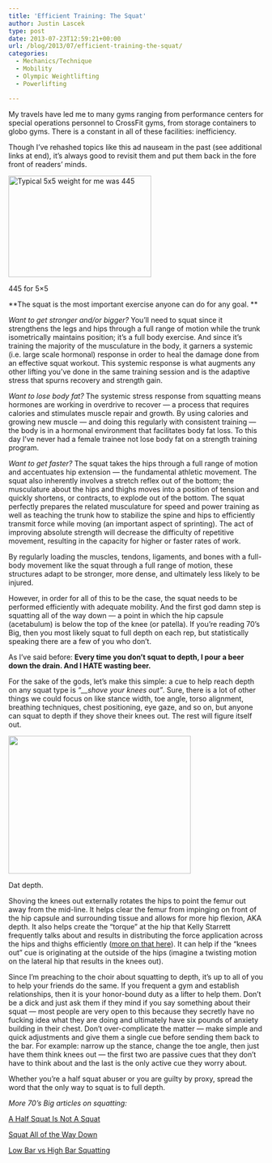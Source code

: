 ```yaml
---
title: 'Efficient Training: The Squat'
author: Justin Lascek
type: post
date: 2013-07-23T12:59:21+00:00
url: /blog/2013/07/efficient-training-the-squat/
categories:
  - Mechanics/Technique
  - Mobility
  - Olympic Weightlifting
  - Powerlifting

---
```

My travels have led me to many gyms ranging from performance centers for special operations personnel to CrossFit gyms, from storage containers to globo gyms. There is a constant in all of these facilities: inefficiency.

Though I&#8217;ve rehashed topics like this ad nauseam in the past (see additional links at end), it&#8217;s always good to revisit them and put them back in the fore front of readers&#8217; minds.

<div id="attachment_3440" style="width: 292px" class="wp-caption alignright">
  <a href="/2011/01/jsquat.jpg"><img aria-describedby="caption-attachment-3440" data-attachment-id="3440" data-permalink="/blog/2011/01/the-texas-method-part-1/jsquat-2/" data-orig-file="/2011/01/jsquat.jpg" data-orig-size="353,250" data-comments-opened="1" data-image-meta="{&quot;aperture&quot;:&quot;0&quot;,&quot;credit&quot;:&quot;&quot;,&quot;camera&quot;:&quot;&quot;,&quot;caption&quot;:&quot;&quot;,&quot;created_timestamp&quot;:&quot;0&quot;,&quot;copyright&quot;:&quot;&quot;,&quot;focal_length&quot;:&quot;0&quot;,&quot;iso&quot;:&quot;0&quot;,&quot;shutter_speed&quot;:&quot;0&quot;,&quot;title&quot;:&quot;&quot;}" data-image-title="jsquat" data-image-description="" data-medium-file="/2011/01/jsquat.jpg" data-large-file="/2011/01/jsquat.jpg" class=" wp-image-3440 " alt="Typical 5x5 weight for me was 445" src="/2011/01/jsquat.jpg" width="282" height="200" /></a>
  
  <p id="caption-attachment-3440" class="wp-caption-text">
    445 for 5&#215;5
  </p>
</div>

**The squat is the most important exercise anyone can do for any goal. **

_Want to get stronger and/or bigger?_ You&#8217;ll need to squat since it strengthens the legs and hips through a full range of motion while the trunk isometrically maintains position; it&#8217;s a full body exercise. And since it&#8217;s training the majority of the musculature in the body, it garners a systemic (i.e. large scale hormonal) response in order to heal the damage done from an effective squat workout. This systemic response is what augments any other lifting you&#8217;ve done in the same training session and is the adaptive stress that spurns recovery and strength gain.

_Want to lose body fat?_ The systemic stress response from squatting means hormones are working in overdrive to recover &#8212; a process that requires calories and stimulates muscle repair and growth. By using calories and growing new muscle &#8212; and doing this regularly with consistent training &#8212; the body is in a hormonal environment that facilitates body fat loss. To this day I&#8217;ve never had a female trainee not lose body fat on a strength training program.

_Want to get faster?_ The squat takes the hips through a full range of motion and accentuates hip extension &#8212; the fundamental athletic movement. The squat also inherently involves a stretch reflex out of the bottom; the musculature about the hips and thighs moves into a position of tension and quickly shortens, or contracts, to explode out of the bottom. The squat perfectly prepares the related musculature for speed and power training as well as teaching the trunk how to stabilize the spine and hips to efficiently transmit force while moving (an important aspect of sprinting). The act of improving absolute strength will decrease the difficulty of repetitive movement, resulting in the capacity for higher or faster rates of work.

By regularly loading the muscles, tendons, ligaments, and bones with a full-body movement like the squat through a full range of motion, these structures adapt to be stronger, more dense, and ultimately less likely to be injured.

However, in order for all of this to be the case, the squat needs to be performed efficiently with adequate mobility. And the first god damn step is squatting all of the way down &#8212; a point in which the hip capsule (acetabulum) is below the top of the knee (or patella). If you&#8217;re reading 70&#8217;s Big, then you most likely squat to full depth on each rep, but statistically speaking there are a few of you who don&#8217;t.

As I&#8217;ve said before: **Every time you don’t squat to depth, I pour a beer down the drain. And I HATE wasting beer.**

For the sake of the gods, let&#8217;s make this simple: a cue to help reach depth on any squat type is _&#8220;__shove your knees out&#8221;_. Sure, there is a lot of other things we could focus on like stance width, toe angle, torso alignment, breathing techniques, chest positioning, eye gaze, and so on, but anyone can squat to depth if they shove their knees out. The rest will figure itself out.

<div id="attachment_9248" style="width: 370px" class="wp-caption alignright">
  <a href="/2013/05/Candice-Squats-deep.jpg"><img aria-describedby="caption-attachment-9248" data-attachment-id="9248" data-permalink="/blog/2013/05/to-train-or-not-to-train-is-it-even-a-question/candice-squats-deep/" data-orig-file="/2013/05/Candice-Squats-deep.jpg" data-orig-size="638,483" data-comments-opened="1" data-image-meta="{&quot;aperture&quot;:&quot;0&quot;,&quot;credit&quot;:&quot;&quot;,&quot;camera&quot;:&quot;&quot;,&quot;caption&quot;:&quot;&quot;,&quot;created_timestamp&quot;:&quot;0&quot;,&quot;copyright&quot;:&quot;&quot;,&quot;focal_length&quot;:&quot;0&quot;,&quot;iso&quot;:&quot;0&quot;,&quot;shutter_speed&quot;:&quot;0&quot;,&quot;title&quot;:&quot;&quot;}" data-image-title="" data-image-description="" data-medium-file="/2013/05/Candice-Squats-deep-200x151.jpg" data-large-file="/2013/05/Candice-Squats-deep-450x340.jpg" class=" wp-image-9248" alt="" src="/2013/05/Candice-Squats-deep-450x340.jpg" width="360" height="272" srcset="/2013/05/Candice-Squats-deep-450x340.jpg 450w, /2013/05/Candice-Squats-deep-150x113.jpg 150w, /2013/05/Candice-Squats-deep-200x151.jpg 200w, /2013/05/Candice-Squats-deep-396x300.jpg 396w, /2013/05/Candice-Squats-deep.jpg 638w" sizes="(max-width: 360px) 100vw, 360px" /></a>
  
  <p id="caption-attachment-9248" class="wp-caption-text">
    Dat depth.
  </p>
</div>

Shoving the knees out externally rotates the hips to point the femur out away from the mid-line. It helps clear the femur from impinging on front of the hip capsule and surrounding tissue and allows for more hip flexion, AKA depth. It also helps create the &#8220;torque&#8221; at the hip that Kelly Starrett frequently talks about and results in distributing the force application across the hips and thighs efficiently (<a href="/blog/2012/03/hip-torque-toe-angle-and-squatting/" target="_blank">more on that here</a>). It can help if the &#8220;knees out&#8221; cue is originating at the outside of the hips (imagine a twisting motion on the lateral hip that results in the knees out).

Since I&#8217;m preaching to the choir about squatting to depth, it&#8217;s up to all of you to help your friends do the same. If you frequent a gym and establish relationships, then it is your honor-bound duty as a lifter to help them. Don&#8217;t be a dick and just ask them if they mind if you say something about their squat &#8212; most people are very open to this because they secretly have no fucking idea what they are doing and ultimately have six pounds of anxiety building in their chest. Don&#8217;t over-complicate the matter &#8212; make simple and quick adjustments and give them a single cue before sending them back to the bar. For example: narrow up the stance, change the toe angle, then just have them think knees out &#8212; the first two are passive cues that they don&#8217;t have to think about and the last is the only active cue they worry about.

Whether you&#8217;re a half squat abuser or you are guilty by proxy, spread the word that the only way to squat is to full depth.

_More 70&#8217;s Big articles on squatting:_
  
[A Half Squat Is Not A Squat][1]
  
<a href="/blog/2010/10/squat-all-of-the-way-down/" target="_blank">Squat All of the Way Down</a>
  
<a href="/blog/2012/01/low-bar-vs-high-bar-squatting/" target="_blank">Low Bar vs High Bar Squatting</a>

 [1]: /blog/2012/03/a-half-squat-is-not-a-squat/
